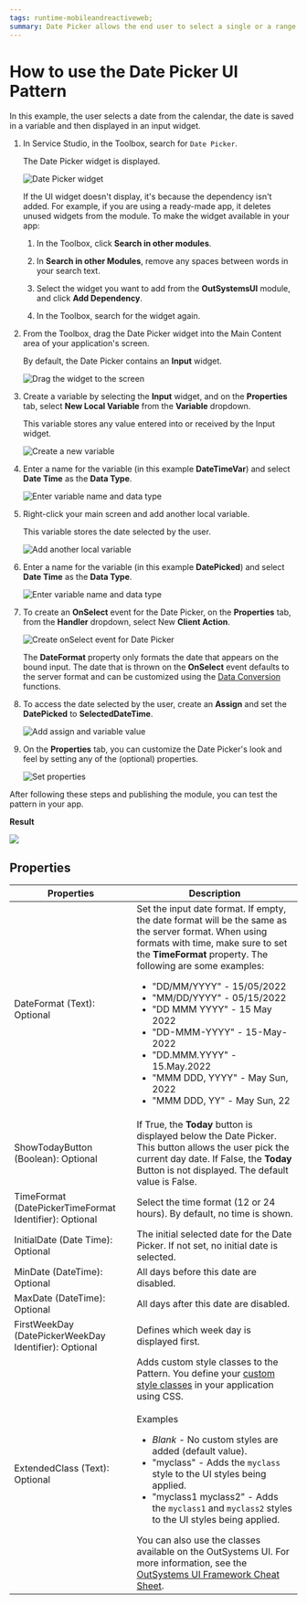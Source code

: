 ```yaml
---
tags: runtime-mobileandreactiveweb;  
summary: Date Picker allows the end user to select a single or a range of dates using a calendar.
---
```


# How to use the Date Picker UI Pattern

In this example, the user selects a date from the calendar, the date is saved in a variable and then displayed in an input widget.

1. In Service Studio, in the Toolbox, search for `Date Picker`.

    The Date Picker widget is displayed.

    ![Date Picker widget](<images/datepicker-widget-ss.png>)

    If the UI widget doesn't display, it's because the dependency isn't added. For example, if you are using a ready-made app, it deletes unused widgets from the module. To make the widget available in your app:

    1. In the Toolbox, click **Search in other modules**.

    1. In **Search in other Modules**, remove any spaces between words in your search text.

    1. Select the widget you want to add from the **OutSystemsUI** module, and click **Add Dependency**.

    1. In the Toolbox, search for the widget again.

1. From the Toolbox, drag the Date Picker widget into the Main Content area of your application's screen.

    By default, the Date Picker contains an **Input** widget.

    ![Drag the widget to the screen](<images/datepicker-drag-ss.png>)

1. Create a variable by selecting the **Input** widget, and on the **Properties** tab, select **New Local Variable** from the **Variable** dropdown.

    This variable stores any value entered into or received by the Input widget.

    ![Create a new variable](<images/datepicker-var-ss.png>)

1. Enter a name for the variable (in this example **DateTimeVar**) and select **Date Time** as the **Data Type**.

    ![Enter variable name and data type](<images/datepicker-varname-ss.png>)

1. Right-click your main screen and add another local variable.

    This variable stores the date selected by the user.

    ![Add another local variable](<images/datepicker-localvar-ss.png>)

1. Enter a name for the variable (in this example **DatePicked**) and select **Date Time** as the **Data Type**.

    ![Enter variable name and data type](<images/datepicker-locvarname-ss.png>)

1. To create an **OnSelect** event for the Date Picker, on the **Properties** tab, from the **Handler** dropdown, select New **Client Action**.

    ![Create onSelect event for Date Picker](<images/datepicker-clientaction-ss.png>)

    <div class="info" markdown="1">

    The **DateFormat** property only formats the date that appears on the bound input. The date that is thrown on the **OnSelect** event defaults to the server format and can be customized using the [Data Conversion](<../../../../../../ref/lang/auto/builtinfunction.Data Conversion.final.md>) functions.

    </div>

1. To access the date selected by the user, create an **Assign** and set the **DatePicked** to **SelectedDateTime**.

    ![Add assign and variable value](<images/datepicker-assign-ss.png>)

1. On the **Properties** tab, you can customize the Date Picker's look and feel by setting any of the (optional) properties.

    ![Set properties](<images/datepicker-properties-ss.png>)

After following these steps and publishing the module, you can test the pattern in your app.

**Result**

![](<images/datepicker-result.png>)

## Properties

|Properties|Description|
|---|---|
|DateFormat (Text): Optional| Set the input date format. If empty, the date format will be the same as the server format. When using formats with time, make sure to set the **TimeFormat** property. The following are some examples:<ul><li>"DD/MM/YYYY" - 15/05/2022 </li> <li>"MM/DD/YYYY" - 05/15/2022</li><li>"DD MMM YYYY" - 15 May 2022</li><li>"DD-MMM-YYYY" - 15-May-2022</li><li>"DD.MMM.YYYY" - 15.May.2022</li><li>"MMM DDD, YYYY" - May Sun, 2022</li><li>"MMM DDD, YY" - May Sun, 22</li></ul> |
|ShowTodayButton (Boolean): Optional | If True, the **Today** button is displayed below the Date Picker. This button allows the user pick the current day date. If False, the **Today** Button is not displayed. The default value is False.|
|TimeFormat (DatePickerTimeFormat Identifier): Optional|Select the time format (12 or 24 hours). By default, no time is shown.|
|InitialDate (Date Time): Optional|The initial selected date for the Date Picker. If not set, no initial date is selected.|
|MinDate (DateTime): Optional|All days before this date are disabled.|
|MaxDate (DateTime): Optional|All days after this date are disabled.|
|FirstWeekDay (DatePickerWeekDay Identifier): Optional|Defines which week day is displayed first.|
|ExtendedClass (Text): Optional| Adds custom style classes to the Pattern. You define your [custom style classes](../../../../../develop/ui/look-feel/css.md) in your application using CSS. <br/><br/>Examples <ul><li>_Blank_ - No custom styles are added (default value).</li><li>"myclass" - Adds the ``myclass`` style to the UI styles being applied.</li><li>"myclass1 myclass2" - Adds the ``myclass1`` and ``myclass2`` styles to the UI styles being applied.</li></ul>You can also use the classes available on the OutSystems UI. For more information, see the [OutSystems UI Framework Cheat Sheet](https://outsystemsui.outsystems.com/OutsystemsUiWebsite/CheatSheet).|
